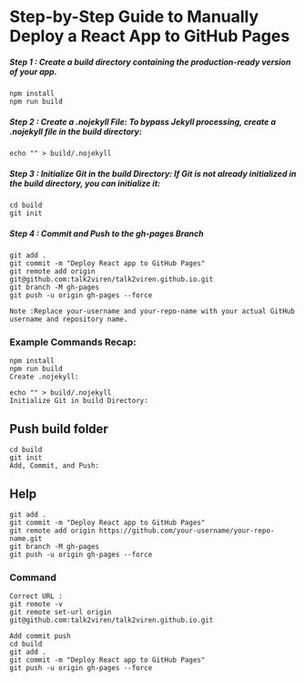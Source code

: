 # Step-by-Step Guide to Manually Deploy a React App to GitHub Pages

##### Step 1 : Create a build directory containing the production-ready version of your app.

```
npm install
npm run build
```

##### Step 2 : Create a .nojekyll File: To bypass Jekyll processing, create a .nojekyll file in the build directory:

```
echo "" > build/.nojekyll
```

##### Step 3 : Initialize Git in the build Directory: If Git is not already initialized in the build directory, you can initialize it:

```
cd build
git init
```
##### Step 4 : Commit and Push to the gh-pages Branch

```
git add .
git commit -m "Deploy React app to GitHub Pages"
git remote add origin git@github.com:talk2viren/talk2viren.github.io.git
git branch -M gh-pages
git push -u origin gh-pages --force

Note :Replace your-username and your-repo-name with your actual GitHub username and repository name.
```

### Example Commands Recap:

```
npm install
npm run build
Create .nojekyll:
```

```
echo "" > build/.nojekyll
Initialize Git in build Directory:
```
## Push build folder

```
cd build
git init
Add, Commit, and Push:
```

## Help
```
git add .
git commit -m "Deploy React app to GitHub Pages"
git remote add origin https://github.com/your-username/your-repo-name.git
git branch -M gh-pages
git push -u origin gh-pages --force
```

### Command
```
Correct URL :
git remote -v
git remote set-url origin git@github.com:talk2viren/talk2viren.github.io.git
```
```
Add commit push
cd build
git add .
git commit -m "Deploy React app to GitHub Pages"
git push -u origin gh-pages --force
```
